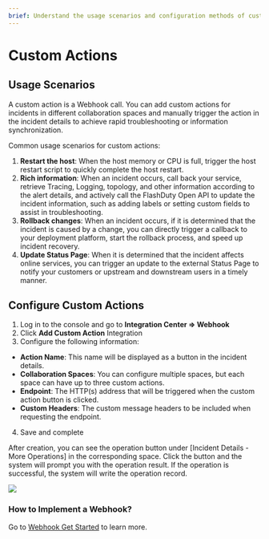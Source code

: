 ```yaml
---
brief: Understand the usage scenarios and configuration methods of custom actions
---
```


# Custom Actions

## Usage Scenarios

A custom action is a Webhook call. You can add custom actions for incidents in different collaboration spaces and manually trigger the action in the incident details to achieve rapid troubleshooting or information synchronization.

Common usage scenarios for custom actions:
1. **Restart the host**: When the host memory or CPU is full, trigger the host restart script to quickly complete the host restart.
2. **Rich information**: When an incident occurs, call back your service, retrieve Tracing, Logging, topology, and other information according to the alert details, and actively call the FlashDuty Open API to update the incident information, such as adding labels or setting custom fields to assist in troubleshooting.
3. **Rollback changes**: When an incident occurs, if it is determined that the incident is caused by a change, you can directly trigger a callback to your deployment platform, start the rollback process, and speed up incident recovery.
4. **Update Status Page**: When it is determined that the incident affects online services, you can trigger an update to the external Status Page to notify your customers or upstream and downstream users in a timely manner.

## Configure Custom Actions

1. Log in to the console and go to **Integration Center => Webhook**
2. Click **Add Custom Action** Integration
3. Configure the following information:
- **Action Name**: This name will be displayed as a button in the incident details.
- **Collaboration Spaces**: You can configure multiple spaces, but each space can have up to three custom actions.
- **Endpoint**: The HTTP(s) address that will be triggered when the custom action button is clicked.
- **Custom Headers**: The custom message headers to be included when requesting the endpoint.
4. Save and complete

After creation, you can see the operation button under [Incident Details - More Operations] in the corresponding space. Click the button and the system will prompt you with the operation result. If the operation is successful, the system will write the operation record.

![](https://fcimg.3ti.site/zh/flashduty/alter/custom_actions/1.avif)

### How to Implement a Webhook?

Go to [Webhook Get Started](https://developer.flashcat.cloud/doc-2996930) to learn more.